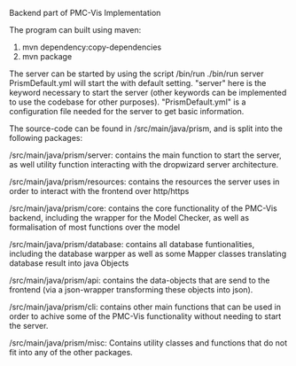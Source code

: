 Backend part of PMC-Vis Implementation

The program can built using maven:
  1. mvn dependency:copy-dependencies
  2. mvn package

The server can be started by using the script /bin/run
  ./bin/run server PrismDefault.yml
will start the with default setting. "server" here is the keyword
necessary to start the server (other keywords can be implemented to
use the codebase for other purposes).
"PrismDefault.yml" is a configuration file needed for the server to get basic information.

The source-code can be found in /src/main/java/prism, and is split
into the following packages:

/src/main/java/prism/server: contains the main function to start
the server, as well utility function interacting with the
dropwizard server architecture.

/src/main/java/prism/resources: contains the resources the server
uses in order to interact with the frontend over http/https

/src/main/java/prism/core: contains the core functionality of the
PMC-Vis backend, including the wrapper for the Model Checker, as
well as formalisation of most functions over the model

/src/main/java/prism/database: contains all database
funtionalities, including the database warpper as well as
some Mapper classes translating database result into java Objects

/src/main/java/prism/api: contains the data-objects that are
send to the frontend (via a json-wrapper transforming these
objects into json).

/src/main/java/prism/cli: contains other main functions that can be
used in order to achive some of the PMC-Vis functionality without
needing to start the server.

/src/main/java/prism/misc: Contains utility classes and functions
that do not fit into any of the other packages.
